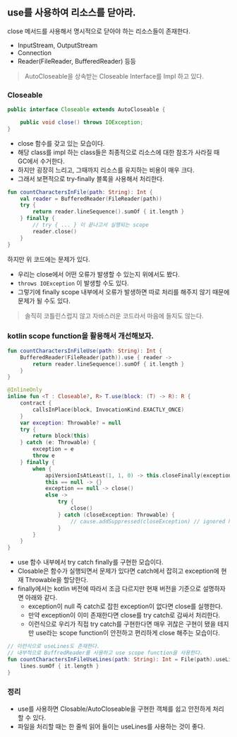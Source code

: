 
## use를 사용하여 리소스를 닫아라.

close 메서드를 사용해서 명시적으로 닫아야 하는 리소스들이 존재한다.

- InputStream, OutputStream
- Connection
- Reader(FileReader, BufferedReader) 등등

> AutoCloseable을 상속받는 Closeable Interface를 Impl 하고 있다.

### Closeable

```java
public interface Closeable extends AutoCloseable {

    public void close() throws IOException;
}
```

- close 함수를 갖고 있는 모습이다.
- 해당 class를 impl 하는 class들은 최종적으로 리소스에 대한 참조가 사라질 때 GC에서 수거한다.
- 하지만 굉장히 느리고, 그때까지 리소스를 유지하는 비용이 매우 크다.
- 그래서 보편적으로 try-finally 블록을 사용해서 처리한다.

```kotlin
fun countCharactersInFile(path: String): Int {
    val reader = BufferedReader(FileReader(path))
    try {
        return reader.lineSequence().sumOf { it.length }
    } finally {
        // try { ... } 이 끝나고서 실행되는 scope
        reader.close()
    }
}
```

하지만 위 코드에는 문제가 있다.

- 우리는 close에서 어떤 오류가 발생할 수 있는지 위에서도 봤다.
- `throws IOException` 이 발생할 수도 있다.
- 그렇기에 finally scope 내부에서 오류가 발생하면 따로 처리를 해주지 않기 때문에 문제가 될 수도 있다.

> 솔직히 코틀린스럽지 않고 자바스러운 코드라서 마음에 들지도 않는다.

### kotlin scope function을 활용해서 개선해보자.

```kotlin
fun countCharactersInFileUse(path: String): Int {
    BufferedReader(FileReader(path)).use { reader ->
        return reader.lineSequence().sumOf { it.length }
    }
}
```

```kotlin
@InlineOnly
inline fun <T : Closeable?, R> T.use(block: (T) -> R): R {
    contract {
        callsInPlace(block, InvocationKind.EXACTLY_ONCE)
    }
    var exception: Throwable? = null
    try {
        return block(this)
    } catch (e: Throwable) {
        exception = e
        throw e
    } finally {
        when {
            apiVersionIsAtLeast(1, 1, 0) -> this.closeFinally(exception)
            this == null -> {}
            exception == null -> close()
            else ->
                try {
                    close()
                } catch (closeException: Throwable) {
                    // cause.addSuppressed(closeException) // ignored here
                }
        }
    }
}
```

- use 함수 내부에서 try catch finally를 구현한 모습이다.
- Closable은 함수가 실행되면서 문제가 있다면 catch에서 잡히고 exception에 현재 Throwable을 할당한다.
- finally에서는 kotlin 버전에 따라서 조금 다르지만 현재 버전을 기준으로 설명하자면 아래와 같다.
  - exception이 null 즉 catch로 잡힌 exception이 없다면 close를 실행한다.
  - 만약 exception이 이미 존재한다면 close를 try catch로 감싸서 처리한다.
  - 이런식으로 우리가 직접 try catch를 구현한다면 매우 귀찮은 구현이 됐을 테지만 use라는 scope function이 안전하고 편리하게 close 해주는 모습이다.

```kotlin
// 이런식으로 useLines도 존재한다.
// 내부적으로 BuffredReader를 사용하고 use scope function을 사용한다.
fun countCharactersInFileUseLines(path: String): Int = File(path).useLines { lines ->
    lines.sumOf { it.length }
}
```

### 정리
- use를 사용하면 Closable/AutoCloseable을 구현한 객체를 쉽고 안전하게 처리할 수 있다.
- 파일을 처리할 때는 한 줄씩 읽어 들이는 useLines를 사용하는 것이 좋다.
